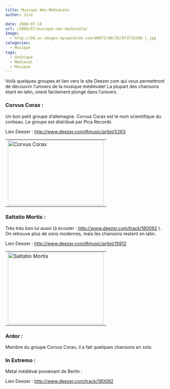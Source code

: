 ```yaml
---
title: Musique Néo-Médiévale
author: Jice

date: 2009-07-19
url: /2009/07/musique-neo-medievale/
Image:
  - http://b8.ac-images.myspacecdn.com/00973/80/35/973715308_l.jpg
categories:
  - Musique
tags:
  - Gothique
  - Medieval
  - Musique
---
```

Voilà quelques groupes et lien vers le site Deezer.com qui vous permettront de découvrir l&#8217;univers de la musique médiévale! La plupart des chansons étant en latin, onest facilement plongé dans l&#8217;univers.

### Corvus Corax :

Un bon petit groupe d&#8217;allemagne. Corvus Corax est le nom scientifique du corbeau. Le groupe est distribué par Pica Records

Lien Deezer : <a href="http://www.deezer.com/#music/artist/5263" target="_blank">http://www.deezer.com/#music/artist/5263</a>

<table border="0" align="center">
  <tr>
    <td>
      <img title="Corvus Corax" src="/http://b8.ac-images.myspacecdn.com/00973/80/35/973715308_l.jpg" border="0" alt="Corvus Corax" width="300" height="203" >
    </td>
  </tr>
</table>

### Saltatio Mortis :

Très très bon lui aussi (à écouter : <a href="http://www.deezer.com/track/180092" target="_blank">http://www.deezer.com/track/180092</a> ). On retrouve plus de sons modernes, mais les chansons restent en latin.

Lien Deezer : <a href="http://www.deezer.com/#music/artist/15912" target="_blank">http://www.deezer.com/#music/artist/15912</a>

<table border="0" align="center">
  <tr>
    <td>
      <img title="Saltatio Mortis" src="/http://www.dummschwatzen.de/picasa/Saltatio%20Mortis/images/dscn1763.jpg" border="0" alt="Saltatio Mortis" width="300" height="225" >
    </td>
  </tr>
</table>

### Ardor :

Membre du groupe Corvus Corax, il a fait quelques chansons en solo.

### In Extremo :

Métal médiéval provenant de Berlin :

Lien Deezer : <a href="http://www.deezer.com/track/180092" target="_blank">http://www.deezer.com/track/180092</a>